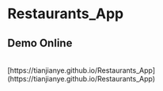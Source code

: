 # Restaurants_App

## Demo Online
<br>
 [https://tianjianye.github.io/Restaurants_App] (https://tianjianye.github.io/Restaurants_App)
